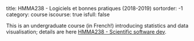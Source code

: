 title: HMMA238 - Logiciels et bonnes pratiques (2018-2019)
sortorder: -1
category: course
iscourse: true
isfull: false

This is an undergraduate course (in French!) introducing statistics and data visualisation; details are here [HMMA238 - Scientific software dev](HMMA238.html).